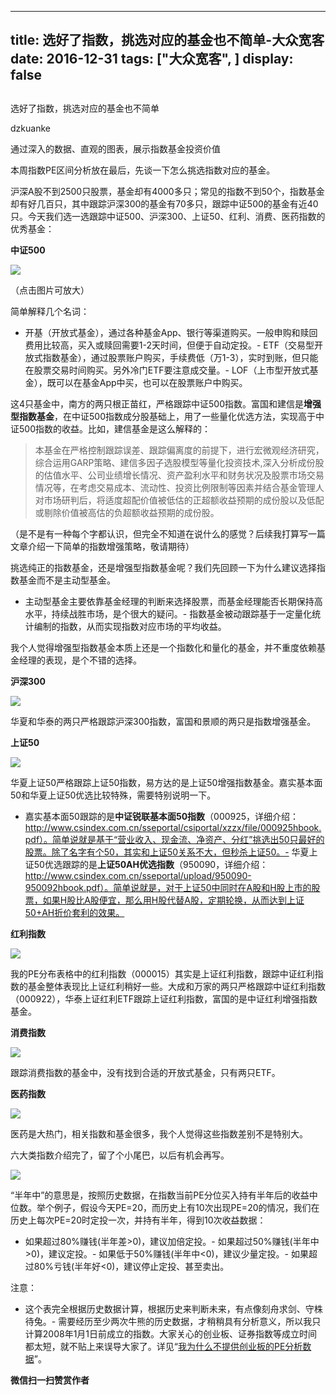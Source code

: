 
---
title:   选好了指数，挑选对应的基金也不简单-大众宽客
date: 2016-12-31
tags: ["大众宽客", ]
display: false
---


## 



选好了指数，挑选对应的基金也不简单




dzkuanke




通过深入的数据、直观的图表，展示指数基金投资价值


本周指数PE区间分析放在最后，先谈一下怎么挑选指数对应的基金。



沪深A股不到2500只股票，基金却有4000多只；常见的指数不到50个，指数基金却有好几百只，其中跟踪沪深300的基金有70多只，跟踪中证500的基金有近40只。今天我们选一选跟踪中证500、沪深300、上证50、红利、消费、医药指数的优秀基金：



**中证500**

<img data-s="300,640" data-type="png" src="http://mmbiz.qpic.cn/mmbiz_png/PKw3FQPmhIiasGdagtRejJGcSCibHr4syebY6tY0rKRBW0ibEEliam84lgl1Pib0QejvdgwmPGW4qicAL4lkXhC7ejtA/0?wx_fmt=png" data-ratio="0.1708542713567839" data-w="1194"/>

（点击图片可放大）



简单解释几个名词：
- 开基（开放式基金），通过各种基金App、银行等渠道购买。一般申购和赎回费用比较高，买入或赎回需要1-2天时间，但便于自动定投。- ETF（交易型开放式指数基金），通过股票账户购买，手续费低（万1-3），实时到账，但只能在股票交易时间购买。另外冷门ETF要注意成交量。- LOF（上市型开放式基金），既可以在基金App中买，也可以在股票账户中购买。


这4只基金中，南方的两只根正苗红，严格跟踪中证500指数。富国和建信是**增强型指数基金**，在中证500指数成分股基础上，用了一些量化优选方法，实现高于中证500指数的收益。比如，建信基金是这么解释的：



> 本基金在严格控制跟踪误差、跟踪偏离度的前提下，进行宏微观经济研究，综合运用GARP策略、建信多因子选股模型等量化投资技术,深入分析成份股的估值水平、公司业绩增长情况、资产盈利水平和财务状况及股票市场交易情况等，在考虑交易成本、流动性、投资比例限制等因素并结合基金管理人对市场研判后，将适度超配价值被低估的正超额收益预期的成份股以及低配或剔除价值被高估的负超额收益预期的成份股。



（是不是有一种每个字都认识，但完全不知道在说什么的感觉？后续我打算写一篇文章介绍一下简单的指数增强策略，敬请期待）



挑选纯正的指数基金，还是增强型指数基金呢？我们先回顾一下为什么建议选择指数基金而不是主动型基金。
- 主动型基金主要依靠基金经理的判断来选择股票，而基金经理能否长期保持高水平，持续战胜市场，是个很大的疑问。- 指数基金被动跟踪基于一定量化统计编制的指数，从而实现指数对应市场的平均收益。


我个人觉得增强型指数基金本质上还是一个指数化和量化的基金，并不重度依赖基金经理的表现，是个不错的选择。





**沪深300**

<img data-s="300,640" data-type="png" src="http://mmbiz.qpic.cn/mmbiz_png/PKw3FQPmhIiasGdagtRejJGcSCibHr4syeYEd1HgHhLZ1NE8uasYJBd4AeYFac5cBhu3iczQClb9Jsk5WB4JJPv8g/0?wx_fmt=png" data-ratio="0.16611842105263158" data-w="1216"/>

华夏和华泰的两只严格跟踪沪深300指数，富国和景顺的两只是指数增强基金。





**上证50**

<img data-s="300,640" data-type="png" src="http://mmbiz.qpic.cn/mmbiz_png/PKw3FQPmhIiasGdagtRejJGcSCibHr4sye5qVXl8VvWTJvkpia5ibBY13RkBHk3kg2CehRzb8cRZTQu1weum56f84Q/0?wx_fmt=png" data-ratio="0.16501650165016502" data-w="1212"/>

华夏上证50严格跟踪上证50指数，易方达的是上证50增强指数基金。嘉实基本面50和华夏上证50优选比较特殊，需要特别说明一下。


- 嘉实基本面50跟踪的是**中证锐联基本面50指数**（000925，详细介绍：http://www.csindex.com.cn/sseportal/csiportal/xzzx/file/000925hbook.pdf）。简单说就是基于“营业收入、现金流、净资产、分红”挑选出50只最好的股票。除了名字有个50，其实和上证50关系不大，但秒杀上证50。- 华夏上证50优选跟踪的是**上证50AH优选指数**（950090，详细介绍：http://www.csindex.com.cn/sseportal/upload/950090-950092hbook.pdf）。简单说就是，对于上证50中同时在A股和H股上市的股票，如果H股比A股便宜，那么用H股代替A股，定期轮换，从而达到上证50+AH折价套利的效果。




**红利指数**

<img data-s="300,640" data-type="png" src="http://mmbiz.qpic.cn/mmbiz_png/PKw3FQPmhIiasGdagtRejJGcSCibHr4syeiak8lJJjdwDuV1XKjkAvATu1BnoE4Uz6b23eK98o758icZpl9cjA0icaQ/0?wx_fmt=png" data-ratio="0.17166666666666666" data-w="1200"/>

我的PE分布表格中的红利指数（000015）其实是上证红利指数，跟踪中证红利指数的基金整体表现比上证红利稍好一些。大成和万家的两只严格跟踪中证红利指数（000922），华泰上证红利ETF跟踪上证红利指数，富国的是中证红利增强指数基金。





**消费指数**

<img data-s="300,640" data-type="png" src="http://mmbiz.qpic.cn/mmbiz_png/PKw3FQPmhIiasGdagtRejJGcSCibHr4sye8DsjTy6uJvhx5UleSGoIG7wwu243rhM19Fe1F4WDGc90EiaNE2DRiahQ/0?wx_fmt=png" data-ratio="0.10517529215358931" data-w="1198"/>

跟踪消费指数的基金中，没有找到合适的开放式基金，只有两只ETF。





**医药指数**

<img data-s="300,640" data-type="png" src="http://mmbiz.qpic.cn/mmbiz_png/PKw3FQPmhIiasGdagtRejJGcSCibHr4syeia946HCnRWemUtAYiblicXoyf9j5QFabBibTBiaGeRRORIb9TiawibMmsUrAA/0?wx_fmt=png" data-ratio="0.2233169129720854" data-w="1218"/>

医药是大热门，相关指数和基金很多，我个人觉得这些指数差别不是特别大。





六大类指数介绍完了，留了个小尾巴，以后有机会再写。



<img data-s="300,640" data-type="png" src="http://mmbiz.qpic.cn/mmbiz_png/PKw3FQPmhIiasGdagtRejJGcSCibHr4syeeQLXwkRMpFXmyB2LyHzTW1Iasgz9aoyMPmM7XLBRF4Vyk95Vro6g7A/0?wx_fmt=png" data-ratio="0.6308411214953271" data-w="856"/>



“半年中”的意思是，按照历史数据，在指数当前PE分位买入持有半年后的收益中位数。举个例子，假设今天PE=20，而历史上有10次出现PE=20的情况，我们在历史上每次PE=20时定投一次，并持有半年，得到10次收益数据：
- 如果超过80%赚钱(半年差&gt;0)，建议加倍定投。- 如果超过50%赚钱(半年中&gt;0)，建议定投。- 如果低于50%赚钱(半年中&lt;0)，建议少量定投。- 如果超过80%亏钱(半年好&lt;0)，建议停止定投、甚至卖出。


注意：
- 这个表完全根据历史数据计算，根据历史来判断未来，有点像刻舟求剑、守株待兔。- 需要经历至少两次牛熊的历史数据，才稍稍具有分析意义，所以我只计算2008年1月1日前成立的指数。大家关心的创业板、证券指数等成立时间都太短，就不贴上来误导大家了。详见“[我为什么不提供创业板的PE分析数据](http://mp.weixin.qq.com/s?__biz=MzAwMTc1MDcwNw==&amp;mid=2648271863&amp;idx=1&amp;sn=534f5bc326b8497c49d734eeb6d6c955&amp;chksm=82f9282bb58ea13d413aa3842ec0d25bc98d9b97f86c88f94b42f150c774d56865d420139605&amp;scene=21#wechat_redirect)”。



**微信扫一扫赞赏作者**













